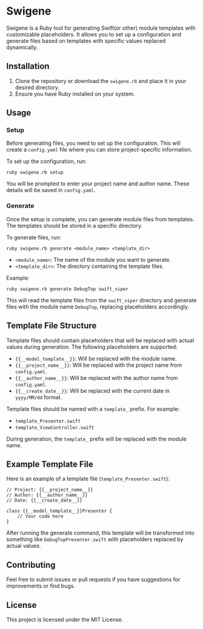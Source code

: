 
# Swigene

Swigene is a Ruby tool for generating Swift(or other) module templates with customizable placeholders. It allows you to set up a configuration and generate files based on templates with specific values replaced dynamically.

## Installation

1. Clone the repository or download the `swigene.rb` and place it in your desired directory.
2. Ensure you have Ruby installed on your system.

## Usage

### Setup

Before generating files, you need to set up the configuration. This will create a `config.yaml` file where you can store project-specific information.

To set up the configuration, run:

```
ruby swigene.rb setup
```

You will be prompted to enter your project name and author name. These details will be saved in `config.yaml`.

### Generate

Once the setup is complete, you can generate module files from templates. The templates should be stored in a specific directory.

To generate files, run:

```
ruby swigene.rb generate <module_name> <template_dir>
```

- `<module_name>`: The name of the module you want to generate.
- `<template_dir>`: The directory containing the template files.

Example:

```
ruby swigene.rb generate DebugTop swift_viper
```

This will read the template files from the `swift_viper` directory and generate files with the module name `DebugTop`, replacing placeholders accordingly.

## Template File Structure

Template files should contain placeholders that will be replaced with actual values during generation. The following placeholders are supported:

- `{{__model_template__}}`: Will be replaced with the module name.
- `{{__project_name__}}`: Will be replaced with the project name from `config.yaml`.
- `{{__author_name__}}`: Will be replaced with the author name from `config.yaml`.
- `{{__create_date__}}`: Will be replaced with the current date in `yyyy/MM/dd` format.

Template files should be named with a `template_` prefix. For example:

- `template_Presenter.swift`
- `template_ViewController.swift`

During generation, the `template_` prefix will be replaced with the module name.

## Example Template File

Here is an example of a template file (`template_Presenter.swift`):

```
// Project: {{__project_name__}}
// Author: {{__author_name__}}
// Date: {{__create_date__}}

class {{__model_template__}}Presenter {
    // Your code here
}
```

After running the generate command, this template will be transformed into something like `DebugTopPresenter.swift` with placeholders replaced by actual values.

## Contributing

Feel free to submit issues or pull requests if you have suggestions for improvements or find bugs.

## License

This project is licensed under the MIT License.


